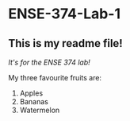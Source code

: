 # ENSE-374-Lab-1
## This is my readme file!
*It's for the ENSE 374 lab!*  

My three favourite fruits are:
1. Apples
2. Bananas
3. Watermelon
